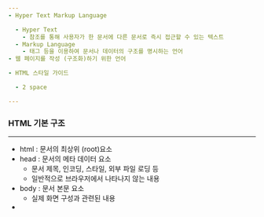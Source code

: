 ```yaml
---
- Hyper Text Markup Language

  - Hyper Text
    - 참조를 통해 사용자가 한 문서에 다른 문서로 즉시 접근할 수 있는 텍스트
  - Markup Language
    - 태그 등을 이용하여 문서나 데이터의 구조를 명시하는 언어
- 웹 페이지를 작성 (구조화)하기 위한 언어

- HTML 스타일 가이드

  - 2 space

---
```


### HTML 기본 구조

---

- html : 문서의 최상위 (root)요소
- head : 문서의 메타 데이터 요소
  - 문서 제목, 인코딩, 스타일, 외부 파일 로딩 등
  - 일반적으로 브라우저에서 나타나지 않는 내용
- body : 문서 본문 요소
  - 실제 화면 구성과 관련된 내용
- <title> : 브라우저 상단 타이틀
- <meta> : 문서 레벨 메타 데이터 요소
- <link> : 외부 리소스 연결 요소 (css파일, favicon등)
- <script> : 스크립트 요소 (Javascript 파일 / 코드)
- <style> : CSS 직접 작성

```html
<head>
    <title>HTML 수업</title>
    <meta charset="UTF-8">
    <link href="style.css" rel="stylesheet">
    <script src="javascript.js"></script>
    <style>
        p {
            color: black;
        }
    </style>
</head>
```

- head 예시 - **Open Graph Protocol**
  
  - 메타 데이터를 표현하는 새로운 규약
    - HTML 문서의 메타 데이터를 통해 문서의 정보를 전달
    - 메타 정보에 해당하는 제목, 설명 등을 쓸 수 있도록 정의

- **요소 element**
  
  ```html
  <h1>contents</h1>
  ```
  
  - `태그` 와 `내용 contents` 으로 구성
  
  - `시작 태그`와 `종료 태그` 그 사이에 위치한 `내용` 으로 구성
    
    - 내용을 감싸는 것으로 그 정보의 성격과 의미를 정의
    - 내용 없는 태그도 존재 → 닫는 태그 없음
      - br, hr, img, input, link, meta
  
  - 요소는 중첩 (nested) 될 수 있음!
    
    - 요소의 중첩을 통해 하나의 문서를 구조화
    - **여는 태그와 닫는 태그의 쌍을 잘 확인 해야 함**
      - 오류를 반환 하는 것이 아닌 그냥 레이아웃이 깨진 상태로 출력
      - 디버깅이 힘들어짐

- **속성 attribute**
  
  ```html
  <a href="<https://google.com>"></a>
  ```
  
  - 태그 별로 사용할 수 있는 속성이 다름
  - = 에서 공백 사용 X
  - 쌍 따옴표 “” 사용!
  - 속성을 통해 태그의 부가적 정보 설정 가능
  - 요소는 속성을 가질 수 있음 / 경로, 크기 등 추가적인 정보 제공
  - 요소 시작 태그에 작성 / 보통 이름과 값이 하나의 쌍으로 존재
  - 태그와 상관없이 사용 가능한 속성 ( HTML Global Attribute ) 도 있음
  
  ```html
  모든 HTML 요소가 공통으로 사용할 수 있는 대표적인 속성들 (몇몇 요소에서 효과 없을 수 있음)
  
  id : 문서 전체에서 유일한 고유 식별자 지정
  class : 공백으로 구분된 해당 요소의 클래스 목록 (CSS, JS 에서 요소를 선택하거나 접근)
  data-* : 페이지에 개인 사용자 정의 데이터를 저장하기 위해 사용
  style : inline 스타일
  title : 요소에 대한 추가 정보 지정
  tabindex : 요소의 탭 순서
  
  <!DOCTYPE html>
  <html lang="en">
  <head>
      <meta charset-"UTF-8">
      <title>Document</title>
  </html>
  <body>
      <!-- 이것은 주석입니다. -->
      <h1>나의 첫번째 HTML</h1>
      <p>이것은 본문입니다.</p>
      <span>이것은 인라인 요소</span>
      <a href="<https://www.naver.com>">네이버로 이동!!</a>
  </body>
  </html>
  ```

- **시멘틱 태그**
  
  - HTML5 에서 의미론적 요소를 담은 태그로 등장
    
    - 기존 영역을 의미하는 <div> 태그를 대체하여 사용
      
      
      
      
  
  - 대표적인 태그 목록
    
    - header : 문서 전체나 섹션의 헤더 ( 머리말 부분 )
    - nav : 내비게이션
    - aside : 사이드에 위치한 공간, 메인 콘텐츠와 관련성이 적은 콘텐츠
    - section : 문서의 일반적인 구분, 컨텐츠의 그룹을 표현
    - article : 문서, 페이지, 사이트 안에서 독립적으로 구분되는 영역
    - footer : 문서 전체나 섹션의 푸터 ( 마지막 부분 )
  
  - Non semantic 요소는 div, span 등이 있고 a, from, table 태그들도 시멘틱 태그로 볼 수 있음
  
  - 의미 있는 정보의 그룹을 태그로 표현
  
  - 단순 구역 나누기가 아닌, **의미**를 가지는 태그를 활용하기 위한 노력
  
  - 요소의 의미가 명확 / 코드의 가독성 증가 / 유지 보수 쉬워짐
  
  - 검색 엔진 최적화 ( SEO )를 위해 메타 태그, 시멘틱 태그 등을 통한 마크업 효과적으로 활용

---

- **렌더링**
  
  - 웹사이트 코드를 사용자가 보게 되는 웹 사이트로 바꾸는 과정

- **DOM (Document Object Model) 트리**
  
  - 텍스트 파일인 HTML 문서를 브라우저에서 렌더링 하기 위한 구조
    
    - HTML 문서에 대한 모델 구성
    
    - HTML 문서 내 각 요소에 접근 / 수정에 필요한 프로퍼티와 메서드 제공
      
      

---

### HTML 문서 구조화

---

- **인라인 / 블록 요소**
  
  - HTML 의 요소를 크게 인라인 / 블록 요소로 나눔
  - 인라인 - 글자처럼 취급
  - 블록요소 - 한 줄 모두 사용

- **텍스트 요소**
  
  
  
  

- **그룹 컨텐츠**
  
  
  
  

---

- <**form>**
  
  - 정보(데이터)를 서버에 제출하기 위해 사용하는 태그
  - 기본 속성
    - action : form 을 처리할 서버의 URL (데이터를 보낼 곳)
    - method : form 을 제출 할 때 사용할 HTTP 메서드 (GET 혹은 POST)
    - enctype : method 가 post인 경우 데이터의 유형
      - application/x-www-form-urlencoded : 기본 값
      - multipart/form-data : 파일 전송 시 (input type이 file인 경우)
      - text/plain : HTML5 디버깅 용 (잘 사용되지 않음)
  
  ```html
  <form action="/search" method="GET">
  </form>
  ```

- **<input>**
  
  - 다양한 타입을 가지는 입력 데이터 유형과 위젯이 제공 됨
  - 대표적인 속성
    - name : form control 에 적용되는 이름 (이름 / 값 페어로 전송)
    - value : form control 에 적용 되는 값 (이름 / 값 페어로 전송)
    - required, readonly, autofocus, autocomplete, disabled 등
  
  ```html
  <form action="/search" method="GET">
      <input type="text" name="q">
  </form>
  ```

- **input label**
  
  - label 을 클릭하여 input 자체의 초점을 맞추거나 활성화 시킬 수 있음
    
    - 사용자는 선택할 수 있는 영역이 늘어나 웹 / 모바일 환경에서 편하게 사용 할 수 있음
    
    - label 과 input 입력 관계가 시각적 뿐만 아니라 화면 리더기에서도 label을 읽음
      
      → 내용 쉽게 확인 가능
  
  - <input> 에 id 속성을 (별명 같은 느낌) , <label> 에는 for 속성을 활용하여 상호 연관 시킴

```html
<label for="agreement">개인정보 수집에 동의합니다.</label>
<input type="checkbox" name="agreement" id="agreement">
```

```html
<body>
  <h1>Form 활용 실습</h1>
    <form action="">
      <!-- autofocus 및 label 확인 -->
      <div class="input-group">
        <label for="username">아이디</label>
      </div>
      <input type="text" name="username" id="username" autofocus>

      <!-- disabled 및 value 확인 -->
      <div class="input-group">
        <label for="name">이름</label>
      </div>
      <input type="text" name="name" value="홀길동" id="name" disabled>

      <!-- label 확인 -->
      <div class="input-group">
        <label for="agreement">개인정보 수집에 동의합니다.</label>
      </div>
      <input type="checkbox" name="agreement" id="agreement">
      <div class="input-group">
        <label>최종 제출을 확인합니다.</label>
      </div>
      <input type="checkbox">
    </form>
    <input type="submit" value="제출">
</body>
```

  

---

- input 유형 - 일반
  
  - 입력을 받기 위해 제공
  - 타입별로 HTML 기본 검증 혹은 추가 속성 활용 가능
    - text : 일반 텍스트 입력
    - password : 입력 시 값이 보이지 않고 문자를 `*` 로 표현
    - email : 이메일 형식이 아닐 경우 form 제출 불가
    - number : min, max, step 속성을 활용하여 숫자 범위 설정 가능
    - file : accept 속성을 활용하여 파일 타입 지정 가능

- input 유형 - 항목 중 선택
  
  - 일반적으로 label태그와 함께 사용하여 선택 항목을 작성
  - 동일 항목에 대하여 name 을 지정, 선택된 항목에 대한 value를 지정
    - checkbox : 다중 선택
    - radio : 단일 선택
  
  ```html
  <div>
    <p>checkbox</p>
    <input id="html" type="checkbox" name="language" value="html">
    <label for="html">HTML</label>
    <input id="python" type="checkbox" name="language" value="python">
    <label for="python">파이썬</label>
    <input id="java" type="checkbox" name="language" value="java">
    <label for="java">자바</label>
    <hr>
  </div>
  ```
  
  

- input 유형 - 기타
  
  - 다양한 종류의 input 을 위한 picker를 제공
    - color : color picker
    - date : date picker
  - hidden input 을 활용하여 사용자 입력을 받지 않고 서버에 전송되어야 하는 값 설정
    - hidden : 사용자에게 보이지 않는 input

- input 유형 - 종합
  
  - <input> 요소의 동작은 type 에 따라 달라짐 / 각각 내용 숙지 필요

- 참고 URL
  
  [&lt;input&gt;: 입력 요소 - HTML: Hypertext Markup Language | MDN](https://developer.mozilla.org/ko/docs/Web/HTML/Element/Input)

---
